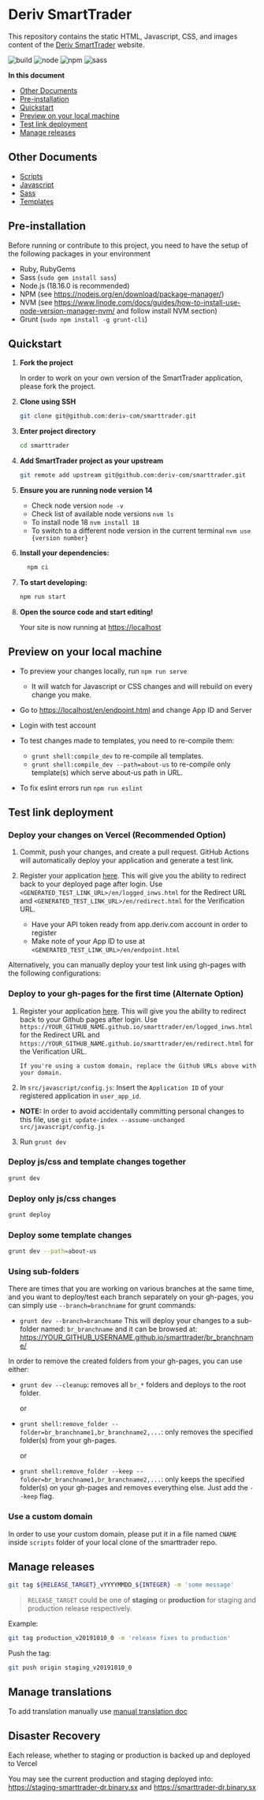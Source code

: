 # Deriv SmartTrader

This repository contains the static HTML, Javascript, CSS, and images content of the [Deriv SmartTrader](https://smarttrader.deriv.com) website.

![build](https://img.shields.io/github/actions/workflow/status/deriv-com/smarttrader/release_production.yml) ![node](https://img.shields.io/badge/node-%3E%3D12.22.3-blue.svg) ![npm](https://img.shields.io/badge/npm-%3E%3D6.14.13-blue.svg) ![sass](https://img.shields.io/badge/Sass-CC6699?style=flat&logo=sass&logoColor=white)

**In this document**

- [Other Documents](#other-documents)
- [Pre-installation](#pre-installation)
- [Quickstart](#quick-start)
- [Preview on your local machine](#preview-on-your-local-machine)
- [Test link deployment](#test-link-deployment)
- [Manage releases](#manage-releases)

## Other Documents

- [Scripts](scripts/README.md)
- [Javascript](src/javascript/README.md)
- [Sass](src/sass/README.md)
- [Templates](src/templates/README.md)

## Pre-installation

Before running or contribute to this project, you need to have the setup of the following packages in your environment

- Ruby, RubyGems
- Sass (`sudo gem install sass`)
- Node.js (18.16.0 is recommended)
- NPM (see <https://nodejs.org/en/download/package-manager/>)
- NVM (see <https://www.linode.com/docs/guides/how-to-install-use-node-version-manager-nvm/> and follow install NVM section)
- Grunt (`sudo npm install -g grunt-cli`)

## Quickstart

1. **Fork the project**

   In order to work on your own version of the SmartTrader application, please fork the project.

2. **Clone using SSH**

   ```sh
   git clone git@github.com:deriv-com/smarttrader.git
   ```

3. **Enter project directory**

   ```sh
   cd smarttrader
   ```

4. **Add SmartTrader project as your upstream**

   ```sh
   git remote add upstream git@github.com:deriv-com/smarttrader.git
   ```

5. **Ensure you are running node version 14**

   - Check node version `node -v`
   - Check list of available node versions `nvm ls`
   - To install node 18 `nvm install 18`
   - To switch to a different node version in the current terminal `nvm use {version number}` 

6. **Install your dependencies:**

   ```sh
     npm ci
   ```

7. **To start developing:**

   ```sh
   npm run start
   ```

8. **Open the source code and start editing!**

   Your site is now running at [https://localhost](https://localhost)

## Preview on your local machine

- To preview your changes locally, run `npm run serve`
   - It will watch for Javascript or CSS changes and will rebuild on every change you make.
- Go to [https://localhost/en/endpoint.html](https://localhost/en/endpoint.html) and change App ID and Server
- Login with test account

- To test changes made to templates, you need to re-compile them:
  - `grunt shell:compile_dev` to re-compile all templates.
  - `grunt shell:compile_dev --path=about-us` to re-compile only template(s) which serve about-us path in URL.
- To fix eslint errors run `npm run eslint`

## Test link deployment
### Deploy your changes on Vercel (Recommended Option)

1. Commit, push your changes, and create a pull request. GitHub Actions will automatically deploy your application and generate a test link.

2.  Register your application [here](https://api.deriv.com/dashboard/). This will give you the ability to redirect back to your deployed page after login.
    Use `<GENERATED_TEST_LINK_URL>/en/logged_inws.html` for the Redirect URL and `<GENERATED_TEST_LINK_URL>/en/redirect.html` for the Verification URL.
    - Have your API token ready from app.deriv.com account in order to register
    - Make note of your App ID to use at `<GENERATED_TEST_LINK_URL>/en/endpoint.html`

Alternatively, you can manually deploy your test link using gh-pages with the following configurations:

### Deploy to your gh-pages for the first time (Alternate Option)

1.  Register your application [here](https://api.deriv.com/dashboard/). This will give you the ability to redirect back to your Github pages after login.
    Use `https://YOUR_GITHUB_NAME.github.io/smarttrader/en/logged_inws.html` for the Redirect URL and `https://YOUR_GITHUB_NAME.github.io/smarttrader/en/redirect.html` for the Verification URL.

        If you're using a custom domain, replace the Github URLs above with your domain.

2.  In `src/javascript/config.js`: Insert the `Application ID` of your registered application in `user_app_id`.

- **NOTE:** In order to avoid accidentally committing personal changes to this file, use `git update-index --assume-unchanged src/javascript/config.js`

3. Run `grunt dev`

### Deploy js/css and template changes together

```sh
grunt dev
```

### Deploy only js/css changes

```sh
grunt deploy
```

### Deploy some template changes

```sh
grunt dev --path=about-us
```

### Using sub-folders

There are times that you are working on various branches at the same time, and you want to deploy/test each branch separately on your gh-pages, you can simply use `--branch=branchname` for grunt commands:

- `grunt dev --branch=branchname`
  This will deploy your changes to a sub-folder named: `br_branchname` and it can be browsed at: https://YOUR_GITHUB_USERNAME.github.io/smarttrader/br_branchname/

In order to remove the created folders from your gh-pages, you can use either:

- `grunt dev --cleanup`: removes all `br_*` folders and deploys to the root folder.

  or

- `grunt shell:remove_folder --folder=br_branchname1,br_branchname2,...`: only removes the specified folder(s) from your gh-pages.

  or

- `grunt shell:remove_folder --keep --folder=br_branchname1,br_branchname2,...`: only keeps the specified folder(s) on your gh-pages and removes everything else. Just add the `--keep` flag.

### Use a custom domain

In order to use your custom domain, please put it in a file named `CNAME` inside `scripts` folder of your local clone of the smarttrader repo.

## Manage releases

```sh
git tag ${RELEASE_TARGET}_vYYYYMMDD_${INTEGER} -m 'some message'
```

> `RELEASE_TARGET` could be one of **staging** or **production** for staging and production release respectively.

Example:

```sh
git tag production_v20191010_0 -m 'release fixes to production'
```

Push the tag:

```sh
git push origin staging_v20191010_0
```

## Manage translations

To add translation manually use [manual translation doc](scripts/README.md#Updating-the-translations)

## Disaster Recovery

Each release, whether to staging or production is backed up and deployed to Vercel

You may see the current production and staging deployed into: https://staging-smarttrader-dr.binary.sx and https://smarttrader-dr.binary.sx